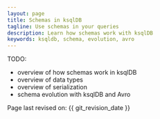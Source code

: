 ```yaml
---
layout: page
title: Schemas in ksqlDB
tagline: Use schemas in your queries 
description: Learn how schemas work with ksqlDB
keywords: ksqldb, schema, evolution, avro
---
```


TODO:

- overview of how schemas work in ksqlDB
- overview of data types
- overview of serialization
- schema evolution with ksqlDB and Avro


Page last revised on: {{ git_revision_date }}
